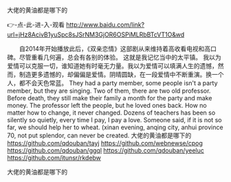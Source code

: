
大佬的黄油都是哪下的




👉-点-此-进-入-观看  http://www.baidu.com/link?url=jHz8AcivB1yuSpc8sJSrNM3GjOR6OSPiMLRbBTcVT1O&wd




　　自2014年开始播放此后，《双亲恋情》这部剧从来维持着高收看电视和高口碑。尽管重看几何遍，总会有各别的体验。
这就是我记忆当中的太平镇。
		我以为爱情可以克服一切，谁知道她有时毫无力量。我以为爱情可以填满人生的遗憾，然而，制造更多遗憾的，却偏偏是爱情。阴晴圆缺，在一段爱情中不断重演。换一个人，都不会天色常蓝。
They had a party member, some people isn't a party member, but they are singing.
Two of them, there are two old professor.
Before death, they still make their family a month for the party and make money.
The professor left the people, but he loved ones back.
How no matter how to change, it never changed.
Dozens of teachers has been so silently so quietly, every time I pay, I pay a love.
Someone said, if it is not so far, we should help her to wheat.
(xinan evening, anqing city, anhui province
70, not put splendor, can never be created.
大佬的黄油都是哪下的 https://github.com/qdouban/tayj
https://github.com/webnewse/cpog
https://github.com/qdouban/ggql
https://github.com/qdouban/yeeluc
https://github.com/itunsr/rkdebw





大佬的黄油都是哪下的
